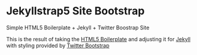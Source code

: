 Jekyllstrap5 Site Bootstrap
==================

Simple HTML5 Boilerplate + Jekyll + Twitter Boostrap Site

This is the result of taking the [HTML5 Boilerplate](http://html5boilerplate.com/) and adjusting it for [Jekyll](http://jekyllrb.com/) with styling provided by [Twitter Bootstrap](http://getbootstrap.com/)
